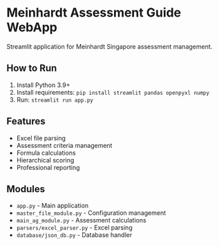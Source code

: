 # Meinhardt Assessment Guide WebApp

Streamlit application for Meinhardt Singapore assessment management.

## How to Run
1. Install Python 3.9+
2. Install requirements: `pip install streamlit pandas openpyxl numpy`
3. Run: `streamlit run app.py`

## Features
- Excel file parsing
- Assessment criteria management  
- Formula calculations
- Hierarchical scoring
- Professional reporting

## Modules
- `app.py` - Main application
- `master_file_module.py` - Configuration management
- `main_ag_module.py` - Assessment calculations
- `parsers/excel_parser.py` - Excel parsing
- `database/json_db.py` - Database handler
